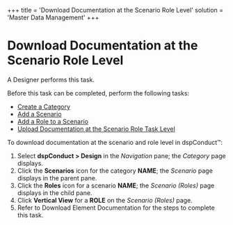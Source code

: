 +++
title = 'Download Documentation at the Scenario Role Level'
solution = 'Master Data Management'
+++

# Download Documentation at the Scenario Role Level

A Designer performs this task.

Before this task can be completed, perform the following tasks:

  - [Create a Category](Create_a_Category)
  - [Add a Scenario](Add_Scenario)
  - [Add a Role to a Scenario](Add_a_Role_to_a_Scenario)
  - [Upload Documentation at the Scenario Role Task
    Level](Upload_Documentation_at_the_Scenario_Role_Task_Level)

To download documentation at the scenario and role level in dspConduct™:

1.  Select <span style="font-weight: bold;">dspConduct </span>**\>
    Design** in the *Navigation* pane; the *Category* page displays.
2.  Click the **Scenarios** icon for the category **NAME**; the
    *Scenario* page displays in the parent pane.
3.  Click the **Roles** icon for a scenario **NAME**; the *Scenario
    (Roles)* page displays in the child pane.
4.  Click **Vertical View** for a **ROLE** on the *Scenario (Roles)*
    page.
5.  Refer to
    <span id="Download Element Documentation" class="popUpLink">Download
    Element Documentation</span> for the steps to complete this task.
